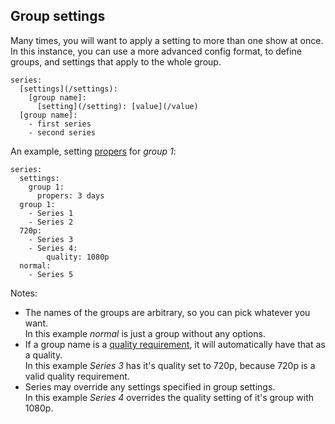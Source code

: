 ## Group settings
Many times, you will want to apply a setting to more than one show at once. In this instance, you can use a more advanced config format, to define groups, and settings that apply to the whole group.

```
series:
  [settings](/settings):
    [group name]:
      [setting](/setting): [value](/value)
  [group name]:
    - first series
    - second series
```

An example, setting [propers](/Plugins/series/propers) for *group 1*:

```
series:
  settings:
    group 1:
      propers: 3 days
  group 1:
    - Series 1
    - Series 2
  720p:
    - Series 3
    - Series 4:
        quality: 1080p
  normal:
    - Series 5
```

Notes:

 * The names of the groups are arbitrary, so you can pick whatever you want.  
 In this example *normal* is just a group without any options.
 * If a group name is a [quality requirement](/Qualities#Requirements), it will automatically have that as a quality.  
 In this example *Series 3* has it's quality set to 720p, because 720p is a valid quality requirement.
 * Series may override any settings specified in group settings.  
 In this example *Series 4* overrides the quality setting of it's group with 1080p.
